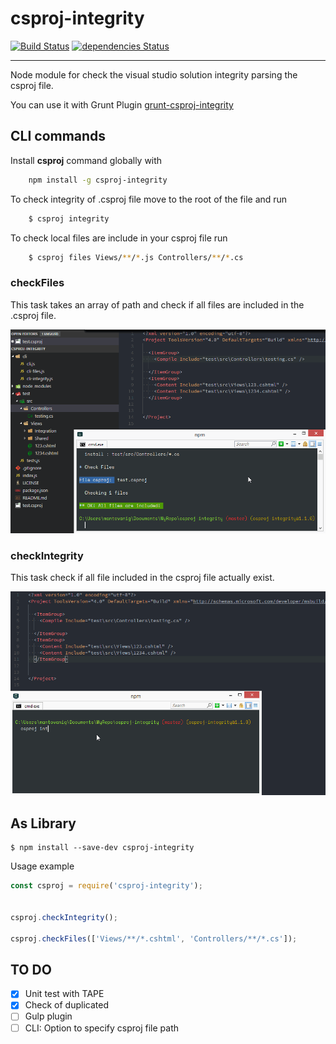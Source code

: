 # csproj-integrity  
[![Build Status](https://travis-ci.org/mantovanig/csproj-integrity.svg?branch=master)](https://travis-ci.org/mantovanig/csproj-integrity) [![dependencies Status](https://david-dm.org/mantovanig/csproj-integrity/status.svg)](https://david-dm.org/mantovanig/csproj-integrity)
___

Node module for check the visual studio solution integrity parsing the csproj file.

You can use it with Grunt Plugin [grunt-csproj-integrity](https://github.com/mantovanig/grunt-csproj-integrity)


## CLI commands

Install **csproj** command globally with

```bash
    npm install -g csproj-integrity
```

To check integrity of .csproj file move to the root of the file and run

```bash
    $ csproj integrity
```
To check local files are include in your csproj file run

```bash
    $ csproj files Views/**/*.js Controllers/**/*.cs
```



### **checkFiles**
This task takes an array of path and check if all files are included in the .csproj file.

![alt tag](docs/gif/csprojFiles.gif)



### **checkIntegrity**
This task check if all file included in the csproj file actually exist.

![alt tag](docs/gif/csprojIntegrity.gif)



## As Library

```
$ npm install --save-dev csproj-integrity
```


Usage example
```js
const csproj = require('csproj-integrity');


csproj.checkIntegrity();

csproj.checkFiles(['Views/**/*.cshtml', 'Controllers/**/*.cs']);
```

## TO DO
- [x] Unit test with TAPE
- [x] Check of duplicated
- [ ] Gulp plugin
- [ ] CLI: Option to specify csproj file path
